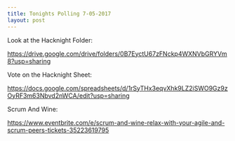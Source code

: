 ```yaml
---
title: Tonights Polling 7-05-2017
layout: post
---
```

Look at the Hacknight Folder:

<https://drive.google.com/drive/folders/0B7EyctU67zFNckp4WXNVbGRYVm8?usp=sharing>

Vote on the Hacknight Sheet:

<https://docs.google.com/spreadsheets/d/1rSyTHx3eqvXhk9LZ2iSWO9Gz9zOyRF3m63Nbvd2nWCA/edit?usp=sharing>

Scrum And Wine:

<https://www.eventbrite.com/e/scrum-and-wine-relax-with-your-agile-and-scrum-peers-tickets-35223619795>
